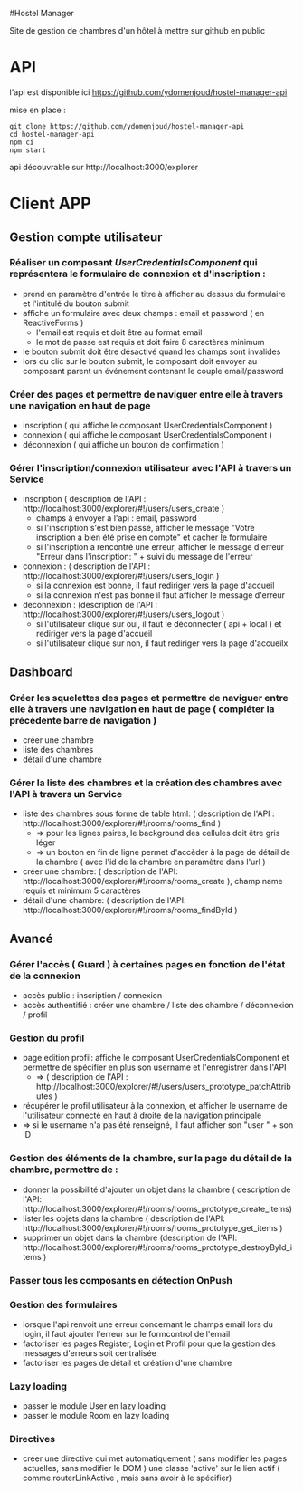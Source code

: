 #Hostel Manager

Site de gestion de chambres d'un hôtel à mettre sur github en public

# API
l'api est disponible ici https://github.com/ydomenjoud/hostel-manager-api

mise en place :
```
git clone https://github.com/ydomenjoud/hostel-manager-api
cd hostel-manager-api
npm ci
npm start
```
api découvrable sur http://localhost:3000/explorer

# Client APP

## Gestion compte utilisateur

### Réaliser un composant *UserCredentialsComponent* qui représentera le formulaire de connexion et d'inscription :
  * prend en paramètre d'entrée le titre à afficher au dessus du formulaire et l'intitulé du bouton submit
  * affiche un formulaire avec deux champs : email et password ( en ReactiveForms )
    * l'email est requis et doit être au format email
    * le mot de passe est requis et doit faire 8 caractères minimum
  * le bouton submit doit être désactivé quand les champs sont invalides
  * lors du clic sur le bouton submit, le composant doit envoyer au composant parent un événement contenant le couple email/password

### Créer des pages et permettre de naviguer entre elle à travers une navigation en haut de page
  * inscription ( qui affiche le composant UserCredentialsComponent )
  * connexion  ( qui affiche le composant UserCredentialsComponent )
  * déconnexion ( qui affiche un bouton de confirmation )

### Gérer l'inscription/connexion utilisateur avec l'API à travers un Service
  * inscription ( description de l'API : http://localhost:3000/explorer/#!/users/users_create )
    * champs à envoyer à l'api : email, password
    * si l'inscription s'est bien passé, afficher le message "Votre inscription a bien été prise en compte" et cacher le formulaire
    * si l'inscription a rencontré une erreur, afficher le message d'erreur "Erreur dans l'inscription: " + suivi du message de l'erreur
  * connexion : ( description de l'API : http://localhost:3000/explorer/#!/users/users_login )
    * si la connexion est bonne, il faut rediriger vers la page d'accueil
    * si la connexion n'est pas bonne il faut afficher le message d'erreur
  * deconnexion : (description de l'API : http://localhost:3000/explorer/#!/users/users_logout )
    * si l'utilisateur clique sur oui, il faut le déconnecter ( api + local ) et rediriger vers la page d'accueil
    * si l'utilisateur clique sur non, il faut rediriger vers la page d'accueilx

## Dashboard

### Créer les squelettes des pages et permettre de naviguer entre elle à travers une navigation en haut de page ( compléter la précédente barre de navigation )
  * créer une chambre
  * liste des chambres
  * détail d'une chambre

### Gérer la liste des chambres et la création des chambres avec l'API à travers un Service
  * liste des chambres sous forme de table html: ( description de l'API : http://localhost:3000/explorer/#!/rooms/rooms_find )
    * => pour les lignes paires, le background des cellules doit être gris léger
    * => un bouton en fin de ligne permet d'accèder à la page de détail de la chambre ( avec l'id de la chambre en paramètre dans l'url )
  * créer une chambre: ( description de l'API: http://localhost:3000/explorer/#!/rooms/rooms_create ), champ name requis et minimum 5 caractères
  * détail d'une chambre: ( description de l'API: http://localhost:3000/explorer/#!/rooms/rooms_findById )

## Avancé

### Gérer l'accès ( Guard ) à certaines pages en fonction de l'état de la connexion
  * accès public : inscription / connexion
  * accès authentifié : créer une chambre / liste des chambre / déconnexion / profil

### Gestion du profil
  * page edition profil: affiche le composant UserCredentialsComponent et permettre de spécifier en plus son username et l'enregistrer dans l'API
    * => ( description de l'API : http://localhost:3000/explorer/#!/users/users_prototype_patchAttributes )
  * récupérer le profil utilisateur à la connexion, et afficher le username de l'utilisateur connecté en haut à droite de la navigation principale
   * => si le username n'a pas été renseigné, il faut afficher son "user " + son ID

### Gestion des éléments de la chambre, sur la page du détail de la chambre, permettre de :
  * donner la possibilité d'ajouter un objet dans la chambre ( description de l'API: http://localhost:3000/explorer/#!/rooms/rooms_prototype_create_items)
  * lister les objets dans la chambre ( description de l'API: http://localhost:3000/explorer/#!/rooms/rooms_prototype_get_items )
  * supprimer un objet dans la chambre (description de l'API: http://localhost:3000/explorer/#!/rooms/rooms_prototype_destroyById_items )

### Passer tous les composants en détection OnPush


### Gestion des formulaires
  * lorsque l'api renvoit une erreur concernant le champs email lors du login, il faut ajouter l'erreur sur le formcontrol de l'email
  * factoriser les pages Register, Login et Profil pour que la gestion des messages d'erreurs soit centralisée
  * factoriser les pages de détail et création d'une chambre

### Lazy loading
 * passer le module User en lazy loading
 * passer le module Room en lazy loading


### Directives
  * créer une directive qui met automatiquement ( sans modifier les pages actuelles, sans modifier le DOM ) une classe 'active' sur le lien actif
   ( comme routerLinkActive , mais sans avoir à le spécifier)
